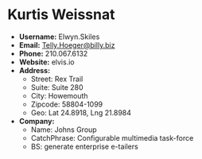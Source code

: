 # Kurtis Weissnat

- **Username:** Elwyn.Skiles
- **Email:** Telly.Hoeger@billy.biz
- **Phone:** 210.067.6132
- **Website:** elvis.io
- **Address:**
  - Street: Rex Trail
  - Suite: Suite 280
  - City: Howemouth
  - Zipcode: 58804-1099
  - Geo: Lat 24.8918, Lng 21.8984
- **Company:**
  - Name: Johns Group
  - CatchPhrase: Configurable multimedia task-force
  - BS: generate enterprise e-tailers